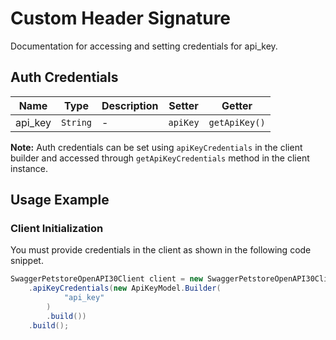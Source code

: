 
# Custom Header Signature



Documentation for accessing and setting credentials for api_key.

## Auth Credentials

| Name | Type | Description | Setter | Getter |
|  --- | --- | --- | --- | --- |
| api_key | `String` | - | `apiKey` | `getApiKey()` |



**Note:** Auth credentials can be set using `apiKeyCredentials` in the client builder and accessed through `getApiKeyCredentials` method in the client instance.

## Usage Example

### Client Initialization

You must provide credentials in the client as shown in the following code snippet.

```java
SwaggerPetstoreOpenAPI30Client client = new SwaggerPetstoreOpenAPI30Client.Builder()
    .apiKeyCredentials(new ApiKeyModel.Builder(
            "api_key"
        )
        .build())
    .build();
```


